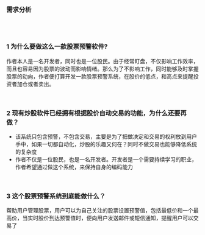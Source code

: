 ### 需求分析  


​    
​    

### 1 为什么要做这么一款股票预警软件?  

作者本人是一名开发者，同时也是一位股民。由于经常盯盘，不仅影响工作效率，而且也容易因为股票的波动而影响情绪。那么为了不影响工作，同时能够及时掌握股票的动向，作者便打算开发一款股票预警系统，在股价的低点，和高点来提醒投资者加仓或者卖出。  

​    

### 2 现有炒股软件已经拥有根据股价自动交易的功能，为什么还要再做？  

- 该系统只包含预警，不包含交易，主要是为了把做决定和交易的权利放到用户手中，如果一切都自动化，炒股的乐趣又何在？同时不做交易也能够降低系统的复杂度  
- 作者不仅是一位股民，也是一名开发者。开发者是一个需要持续学习的职业，作者希望通过做这个系统，来保持自身的编码能力  

​    

### 3 这个股票预警系统到底能做什么？  

帮助用户管理股票，用户可以为自己关注的股票设置预警值，包括最低价和一个最高价，当实时股价到达预警值时，便向用户发送邮件或短信通知，提醒用户可以交易了  



